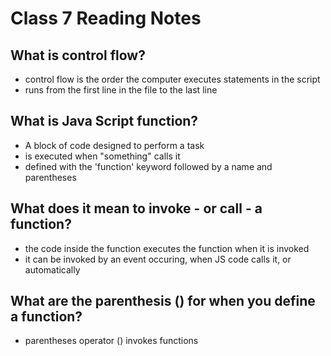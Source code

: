 # Class 7 Reading Notes

## What is control flow?

- control flow is the order the computer executes statements in the script
- runs from the first line in the file to the last line

## What is Java Script function?

- A block of code designed to perform a task
- is executed when "something" calls it
- defined with the 'function' keyword followed by a name and parentheses

## What does it mean to invoke - or call - a function?

- the code inside the function executes the function when it is invoked
- it can be invoked by an event occuring, when JS code calls it, or automatically

## What are the parenthesis () for when you define a function?

- parentheses operator () invokes functions
